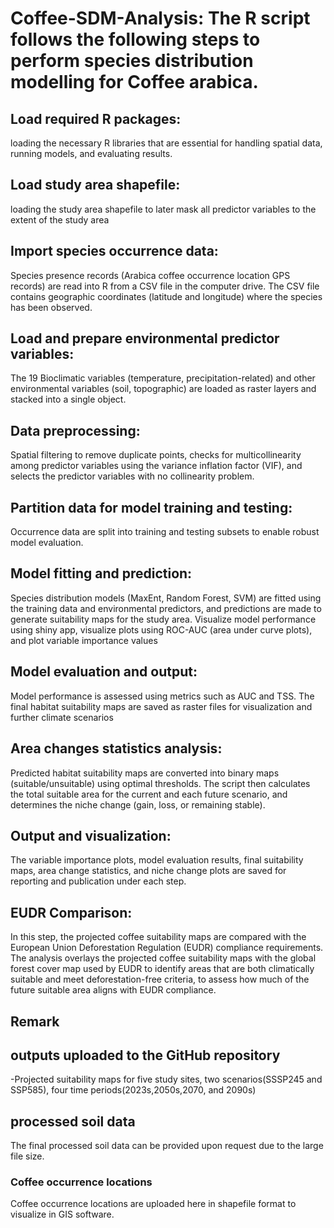 # Coffee-SDM-Analysis: The R script follows the following steps to perform species distribution modelling for Coffee arabica.
## Load required R packages: 
loading the necessary R libraries that are essential for handling spatial data, running models, and evaluating results.
## Load study area shapefile: 
loading the study area shapefile to later mask all predictor variables to the extent of the study area
## Import species occurrence data: 
Species presence records (Arabica coffee occurrence location GPS records) are read into R from a CSV file in the computer drive. The CSV file contains geographic coordinates (latitude and longitude) where the species has been observed.
## Load and prepare environmental predictor variables:
The 19 Bioclimatic variables (temperature, precipitation-related) and other environmental variables (soil, topographic) are loaded as raster layers and stacked into a single object.
## Data preprocessing:
Spatial filtering to remove duplicate points, checks for multicollinearity among predictor variables using the variance inflation factor (VIF), and selects the predictor variables with no collinearity problem.
## Partition data for model training and testing:
Occurrence data are split into training and testing subsets to enable robust model evaluation.
## Model fitting and prediction: 
Species distribution models (MaxEnt, Random Forest, SVM) are fitted using the training data and environmental predictors, and predictions are made to generate suitability maps for the study area. Visualize model performance using shiny app, visualize plots using ROC-AUC (area under curve plots), and plot variable importance values
## Model evaluation and output: 
Model performance is assessed using metrics such as AUC and TSS. The final habitat suitability maps are saved as raster files for visualization and further climate scenarios 
## Area changes statistics analysis:
Predicted habitat suitability maps are converted into binary maps (suitable/unsuitable) using optimal thresholds. The script then calculates the total suitable area for the current and each future scenario, and determines the niche change (gain, loss, or remaining stable).
## Output and visualization: 
The variable importance plots, model evaluation results, final suitability maps, area change statistics, and niche change plots are saved for reporting and publication under each step.
## EUDR Comparison:
In this step, the projected coffee suitability maps are compared with the European Union Deforestation Regulation (EUDR) compliance requirements. The analysis overlays the projected coffee suitability maps with the global forest cover map used by EUDR to identify areas that are both climatically suitable and meet deforestation-free criteria, to assess how much of the future suitable area aligns with EUDR compliance.
## Remark
## outputs uploaded to the GitHub repository
-Projected suitability maps for five study sites, two scenarios(SSSP245 and SSP585), four time periods(2023s,2050s,2070, and 2090s)
## processed soil data
The final processed soil data can be provided upon request due to the large file size.
### Coffee occurrence locations
Coffee occurrence locations are uploaded here in shapefile format to visualize in GIS software.
